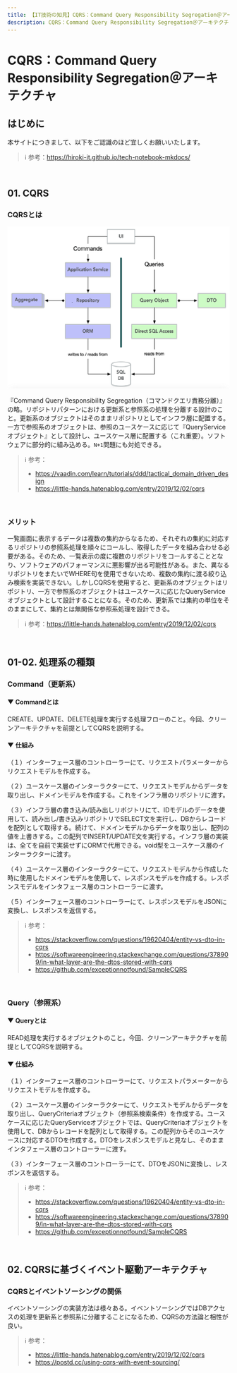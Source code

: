 ```yaml
---
title: 【IT技術の知見】CQRS：Command Query Responsibility Segregation＠アーキテクチャ
description: CQRS：Command Query Responsibility Segregation＠アーキテクチャの知見を記録しています。
---
```


# CQRS：Command Query Responsibility Segregation＠アーキテクチャ

## はじめに

本サイトにつきまして、以下をご認識のほど宜しくお願いいたします。

> ℹ️ 参考：https://hiroki-it.github.io/tech-notebook-mkdocs/

<br>

## 01. CQRS

### CQRSとは

![cqrs](https://raw.githubusercontent.com/hiroki-it/tech-notebook/master/images/cqrs.png)


『Command Query Responsibility Segregation（コマンドクエリ責務分離）』の略。リポジトリパターンにおける更新系と参照系の処理を分離する設計のこと。更新系のオブジェクトはそのままリポジトリとしてインフラ層に配置する。一方で参照系のオブジェクトは、参照のユースケースに応じて『QueryServiceオブジェクト』として設計し、ユースケース層に配置する（これ重要）。ソフトウェアに部分的に組み込める。```N+1```問題にも対処できる。

> ℹ️ 参考：
>
> - https://vaadin.com/learn/tutorials/ddd/tactical_domain_driven_design
> - https://little-hands.hatenablog.com/entry/2019/12/02/cqrs


<br>

### メリット

一覧画面に表示するデータは複数の集約からなるため、それぞれの集約に対応するリポジトリの参照系処理を順々にコールし、取得したデータを組み合わせる必要がある。そのため、一覧表示の度に複数のリポジトリをコールすることとなり、ソフトウェアのパフォーマンスに悪影響が出る可能性がある。また、異なるリポジトリをまたいでWHERE句を使用できないため、複数の集約に渡る絞り込み検索を実装できない。しかしCQRSを使用すると、更新系のオブジェクトはリポジトリ、一方で参照系のオブジェクトはユースケースに応じたQueryServiceオブジェクトとして設計することになる。そのため、更新系では集約の単位をそのままにして、集約とは無関係な参照系処理を設計できる。

> ℹ️ 参考：https://little-hands.hatenablog.com/entry/2019/12/02/cqrs

<br>

## 01-02. 処理系の種類

### Command（更新系）

#### ▼ Commandとは

CREATE、UPDATE、DELETE処理を実行する処理フローのこと。今回、クリーンアーキテクチャを前提としてCQRSを説明する。

#### ▼ 仕組み

（１）インターフェース層のコントローラーにて、リクエストパラメーターからリクエストモデルを作成する。

（２）ユースケース層のインターラクターにて、リクエストモデルからデータを取り出し、ドメインモデルを作成する。これをインフラ層のリポジトリに渡す。

（３）インフラ層の書き込み/読み出しリポジトリにて、IDモデルのデータを使用して、読み出し/書き込みリポジトリでSELECT文を実行し、DBからレコードを配列として取得する。続けて、ドメインモデルからデータを取り出し、配列の値を上書きする。この配列でINSERT/UPDATE文を実行する。インフラ層の実装は、全てを自前で実装せずにORMで代用できる。void型をユースケース層のインターラクターに渡す。

（４）ユースケース層のインターラクターにて、リクエストモデルから作成した時に使用したドメインモデルを使用して、レスポンスモデルを作成する。レスポンスモデルをインタフェース層のコントローラーに渡す。

（５）インターフェース層のコントローラーにて、レスポンスモデルをJSONに変換し、レスポンスを返信する。


> ℹ️ 参考：
>
> - https://stackoverflow.com/questions/19620404/entity-vs-dto-in-cqrs
> - https://softwareengineering.stackexchange.com/questions/378909/in-what-layer-are-the-dtos-stored-with-cqrs
> - https://github.com/exceptionnotfound/SampleCQRS



<br>

### Query（参照系）

#### ▼ Queryとは

READ処理を実行するオブジェクトのこと。今回、クリーンアーキテクチャを前提としてCQRSを説明する。

#### ▼ 仕組み

（１）インターフェース層のコントローラーにて、リクエストパラメーターからリクエストモデルを作成する。

（２）ユースケース層のインターラクターにて、リクエストモデルからデータを取り出し、QueryCriteriaオブジェクト（参照系検索条件）を作成する。ユースケースに応じたQueryServiceオブジェクトでは、QueryCriteriaオブジェクトを使用して、DBからレコードを配列として取得する。この配列からそのユースケースに対応するDTOを作成する。DTOをレスポンスモデルと見なし、そのままインタフェース層のコントローラーに渡す。

（３）インターフェース層のコントローラーにて、DTOをJSONに変換し、レスポンスを返信する。


> ℹ️ 参考：
>
> - https://stackoverflow.com/questions/19620404/entity-vs-dto-in-cqrs
> - https://softwareengineering.stackexchange.com/questions/378909/in-what-layer-are-the-dtos-stored-with-cqrs
> - https://github.com/exceptionnotfound/SampleCQRS


<br>

## 02. CQRSに基づくイベント駆動アーキテクチャ

### CQRSとイベントソーシングの関係

イベントソーシングの実装方法は様々ある。イベントソーシングではDBアクセスの処理を更新系と参照系に分離することになるため、CQRSの方法論と相性が良い。

> ℹ️ 参考：
>
> - https://little-hands.hatenablog.com/entry/2019/12/02/cqrs
> - https://postd.cc/using-cqrs-with-event-sourcing/


<br>
